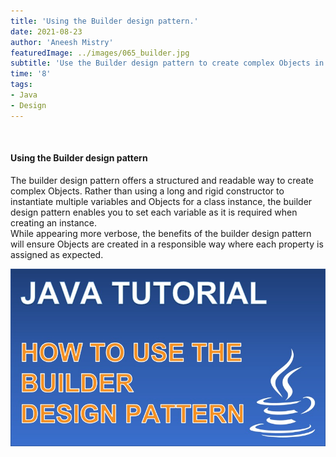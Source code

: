 ```yaml
---
title: 'Using the Builder design pattern.'
date: 2021-08-23
author: 'Aneesh Mistry'
featuredImage: ../images/065_builder.jpg
subtitle: 'Use the Builder design pattern to create complex Objects in a structured and readable way.'
time: '8'
tags:
- Java
- Design
---
```


<br>
<h4>Using the Builder design pattern</h4>
<p>
The builder design pattern offers a structured and readable way to create complex Objects. 
Rather than using a long and rigid constructor to instantiate multiple variables and Objects for a class instance, 
the builder design pattern enables you to set each variable as it is required when creating an instance.
<br>
While appearing more verbose, the benefits of the builder design pattern will ensure Objects are created in a 
responsible way where each property is assigned as expected.

[![YouTube video link](../images/065_builder.jpg)](https://youtu.be/PK96XVhBPT0)
</p>